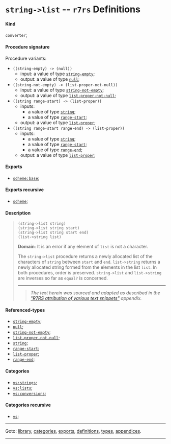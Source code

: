 

<a id='definition__r7rs__string-_3e_list'></a>

# `string->list` -- `r7rs` Definitions


<a id='definition__r7rs__string-_3e_list__kind'></a>

#### Kind

`converter`;


<a id='definition__r7rs__string-_3e_list__procedure-signature'></a>

#### Procedure signature

Procedure variants:
 * `((string-empty) -> (null))`
   * input: a value of type [`string-empty`](../../r7rs/types/string-empty.md#type__r7rs__string-empty);
   * output: a value of type [`null`](../../r7rs/types/null.md#type__r7rs__null);
 * `((string-not-empty) -> (list-proper-not-null))`
   * input: a value of type [`string-not-empty`](../../r7rs/types/string-not-empty.md#type__r7rs__string-not-empty);
   * output: a value of type [`list-proper-not-null`](../../r7rs/types/list-proper-not-null.md#type__r7rs__list-proper-not-null);
 * `((string range-start) -> (list-proper))`
   * inputs:
     * a value of type [`string`](../../r7rs/types/string.md#type__r7rs__string);
     * a value of type [`range-start`](../../r7rs/types/range-start.md#type__r7rs__range-start);
   * output: a value of type [`list-proper`](../../r7rs/types/list-proper.md#type__r7rs__list-proper);
 * `((string range-start range-end) -> (list-proper))`
   * inputs:
     * a value of type [`string`](../../r7rs/types/string.md#type__r7rs__string);
     * a value of type [`range-start`](../../r7rs/types/range-start.md#type__r7rs__range-start);
     * a value of type [`range-end`](../../r7rs/types/range-end.md#type__r7rs__range-end);
   * output: a value of type [`list-proper`](../../r7rs/types/list-proper.md#type__r7rs__list-proper);


<a id='definition__r7rs__string-_3e_list__exports'></a>

#### Exports

 * [`scheme:base`](../../r7rs/exports/scheme_3a_base.md#export__r7rs__scheme_3a_base);


<a id='definition__r7rs__string-_3e_list__exports-recursive'></a>

#### Exports recursive

 * [`scheme`](../../r7rs/exports/scheme.md#export__r7rs__scheme);


<a id='definition__r7rs__string-_3e_list__description'></a>

#### Description

> ````
> (string->list string)
> (string->list string start)
> (string->list string start end)
> (list->string list)
> ````
> 
> 
> **Domain**:  It is an error if any element of `list` is not a character.
> 
> The `string->list` procedure returns a newly allocated list of the
> characters of `string` between `start` and `end`.
> `list->string`
> returns a newly allocated string formed from the elements in the list
> `list`.
> In both procedures, order is preserved.
> `string->list`
> and `list->string` are
> inverses so far as `equal?` is concerned.
> 
> 
> ----
> > *The text herein was sourced and adapted as described in the ["R7RS attribution of various text snippets"](../../r7rs/appendices/attribution.md#appendix__r7rs__attribution) appendix.*


<a id='definition__r7rs__string-_3e_list__referenced-types'></a>

#### Referenced-types

 * [`string-empty`](../../r7rs/types/string-empty.md#type__r7rs__string-empty);
 * [`null`](../../r7rs/types/null.md#type__r7rs__null);
 * [`string-not-empty`](../../r7rs/types/string-not-empty.md#type__r7rs__string-not-empty);
 * [`list-proper-not-null`](../../r7rs/types/list-proper-not-null.md#type__r7rs__list-proper-not-null);
 * [`string`](../../r7rs/types/string.md#type__r7rs__string);
 * [`range-start`](../../r7rs/types/range-start.md#type__r7rs__range-start);
 * [`list-proper`](../../r7rs/types/list-proper.md#type__r7rs__list-proper);
 * [`range-end`](../../r7rs/types/range-end.md#type__r7rs__range-end);


<a id='definition__r7rs__string-_3e_list__categories'></a>

#### Categories

 * [`vs:strings`](../../r7rs/categories/vs_3a_strings.md#category__r7rs__vs_3a_strings);
 * [`vs:lists`](../../r7rs/categories/vs_3a_lists.md#category__r7rs__vs_3a_lists);
 * [`vs:conversions`](../../r7rs/categories/vs_3a_conversions.md#category__r7rs__vs_3a_conversions);


<a id='definition__r7rs__string-_3e_list__categories-recursive'></a>

#### Categories recursive

 * [`vs`](../../r7rs/categories/vs.md#category__r7rs__vs);

----

Goto: [library](../../r7rs/_index.md#library__r7rs), [categories](../../r7rs/categories/_index.md#toc__r7rs__categories), [exports](../../r7rs/exports/_index.md#toc__r7rs__exports), [definitions](../../r7rs/definitions/_index.md#toc__r7rs__definitions), [types](../../r7rs/types/_index.md#toc__r7rs__types), [appendices](../../r7rs/appendices/_index.md#toc__r7rs__appendices).

----

